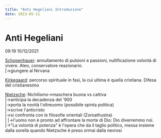 ```yaml
---
title: "Anti Hegeliani Introduzione"
date: 2023-05-11
---
```

# Anti Hegeliani
09:19 10/12/2021  
  
[Schopenhauer](/notes/Schopenhauer): annullamento di pulsioni e passioni, nullificazione volontà di vivere. Ateo, conservatore reazionario.  
		|->giungere al Nirvana  
  
[Kirkegaard](/notes/Kirkegaard): percorso spirituale in fasi, la cui ultima è quella cristiana. Difesa del cristianesimo  
  
[Nietzsche](/notes/Nietzsche): Nichilismo->maschera buona vs cattiva  
		|->anticipa la decadenza del '900  
		|->porta la novità l'oltreuomo (possibile spinta politica)  
		|->scrive l'anticristo   
		|->si confronta con le filosofie orientali (Zoroathustra)  
		|						|->l'uomo non è pronto ad affrontare la morte di Dio: Dio diverremmo noi.  
		|->"La volontà di potenza" è l'opera che da il taglio politico, messa insieme dalla sorella quando Nietzsche è preso ormai dalla  nevrosi  
